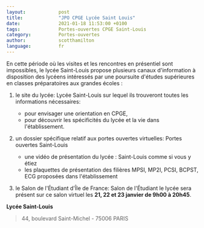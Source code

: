 ```yaml
---
layout:            post
title:             "JPO CPGE Lycée Saint Louis"
date:              2021-01-18 11:53:00 +0100
tags:              Portes-ouvertes CPGE Saint-Louis
category:          Portes-ouvertes
author:            scotthamilton
language:          fr
---
```


En cette période où les visites et les rencontres en présentiel sont impossibles, le lycée Saint-Louis propose plusieurs canaux d'information à disposition des lycéens intéressés par une poursuite d'études supérieures en classes préparatoires aux grandes écoles :
 
 
1. le site du lycée: Lycée Saint-Louis sur lequel ils trouveront toutes les informations nécessaires:
	- pour envisager une orientation en CPGE,
	- pour découvrir les spécificités du lycée et la vie dans l'établissement.
 
2. un dossier spécifique relatif aux portes ouvertes virtuelles:  Portes ouvertes Saint-Louis
	- une vidéo de présentation du lycée : Saint-Louis comme si vous y étiez
	- les plaquettes de présentation des filières MPSI, MP2I, PCSI, BCPST, ECG proposées dans l'établissement
3. le Salon de l'Étudiant d'Île de France: Salon de l'Étudiant
 le lycée sera présent sur ce salon virtuel les **21, 22 et 23 janvier de 9h00 à 20h45**.

**Lycée Saint-Louis**
 > 44, boulevard Saint-Michel - 75006 PARIS
 
